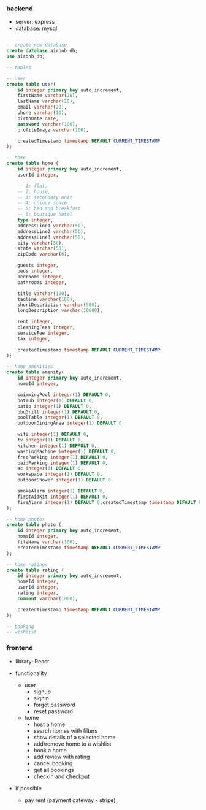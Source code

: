 ### backend

- server: express
- database: mysql

```sql

-- create new database
create database airbnb_db;
use airbnb_db;

-- tables

-- user
create table user(
    id integer primary key auto_increment,
    firstName varchar(20),
    lastName varchar(20),
    email varchar(20),
    phone varchar(10),
    birthDate date,
    password varchar(100),
    profileImage varchar(100),

    createdTimestamp timestamp DEFAULT CURRENT_TIMESTAMP
);

-- home
create table home (
    id integer primary key auto_increment,
    userId integer,

    -- 1: flat,
    -- 2: house,
    -- 3: secondary unit
    -- 4: unique space
    -- 5: bed and breakfast
    -- 6: boutique hotel
    type integer,
    addressLine1 varchar(50),
    addressLine2 varchar(50),
    addressLine3 varchar(50),
    city varchar(50),
    state varchar(50),
    zipCode varchar(6),

    guests integer,
    beds integer,
    bedrooms integer,
    bathrooms integer,

    title varchar(100),
    tagline varchar(100),
    shortDescription varchar(500),
    longDescription varchar(10000),

    rent integer,
    cleaningFees integer,
    serviceFee integer,
    tax integer,

    createdTimestamp timestamp DEFAULT CURRENT_TIMESTAMP
);

-- home amenities
create table amenity(
    id integer primary key auto_increment,
    homeId integer,

    swimmingPool integer(1) DEFAULT 0,
    hotTub integer(1) DEFAULT 0,
    patio integer(1) DEFAULT 0,
    bbqGrill integer(1) DEFAULT 0,
    poolTable integer(1) DEFAULT 0,
    outdoorDiningArea integer(1) DEFAULT 0

    wifi integer(1) DEFAULT 0,
    tv integer(1) DEFAULT 0,
    kitchen integer(1) DEFAULT 0,
    washingMachine integer(1) DEFAULT 0,
    freeParking integer(1) DEFAULT 0,
    paidParking integer(1) DEFAULT 0,
    ac integer(1) DEFAULT 0,
    workspace integer(1) DEFAULT 0,
    outdoorShower integer(1) DEFAULT 0

    smokeAlarm integer(1) DEFAULT 0,
    firstAidKit integer(1) DEFAULT 0,
    fireAlarm integer(1) DEFAULT 0,createdTimestamp timestamp DEFAULT CURRENT_TIMESTAMP
);

-- home photos
create table photo (
    id integer primary key auto_increment,
    homeId integer,
    fileName varchar(100),
    createdTimestamp timestamp DEFAULT CURRENT_TIMESTAMP
);

-- home ratings
create table rating (
    id integer primary key auto_increment,
    homeId integer,
    userId integer,
    rating integer,
    comment varchar(1000),

    createdTimestamp timestamp DEFAULT CURRENT_TIMESTAMP
);

-- booking
-- wishlist

```

### frontend

- library: React
- functionality

  - user
    - signup
    - signin
    - forgot password
    - reset password
  - home
    - host a home
    - search homes with filters
    - show details of a selected home
    - add/remove home to a wishlist
    - book a home
    - add review with rating
    - cancel booking
    - get all bookings
    - checkin and checkout

- if possible
  - pay rent (payment gateway - stripe)
